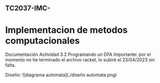 ## TC2037-IMC-
# Implementacion de metodos computacionales
Documentación Actividad 3.2 Programando un DFA
Importante: por el momento no he terminado el archivo racket, lo subiré el 23/04/2023 sin falta.

Diseño: ![diagrama automata](./diseño automata.png)  

<!--Sección 1
Aquí podrías dividir el contenido del documento en secciones, y describir cada una de ellas de manera breve.

Subsección 1.1
Si necesitas agregar una subsección dentro de una sección, puedes hacerlo utilizando los distintos niveles de encabezados de Markdown.

Sección 2
Puedes continuar agregando secciones según el contenido que desees mostrar.

Subsección 2.1
Si necesitas otra subsección, solo agrega otro nivel de encabezado.

Conclusión
Finalmente, puedes agregar una sección de conclusión para resumir los principales puntos del documento.

Es importante recordar que Markdown también permite agregar enlaces, imágenes, tablas y otros elementos que pueden ayudar a complementar el contenido de tu documento. Además, puedes utilizar negritas, cursivas y otros elementos de formato para resaltar el contenido importante.--!>
